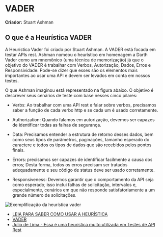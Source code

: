 # VADER

**Criador:** Stuart Ashman

## O que é a Heurística VADER

A Heurística Vader foi criado por Stuart Ashman. A VADER está focada em testar APIs rest. Ashman nomeou o heurístico em homenagem a Darth Vader como um mnemônico (uma técnica de memorização) já que o objetivo do VADER é trabalhar com Verbos, Autorização, Dados, Erros e Responsividade. Pode-se dizer que esses são os elementos mais importantes ao usar uma API e devem ser levados em conta em nossos testes.

O que Ashman imaginou está representado na figura abaixo. O objetivo é descrever seus cenários de teste com base nesses cinco pilares:

- Verbs: Ao trabalhar com uma API rest e falar sobre verbos, precisamos saber a função de cada verbo http e se cada um é usado corretamente.

- Authorization: Quando falamos em autorização, devemos ser capazes de identificar todas as falhas de segurança.

- Data: Precisamos entender a estrutura de retorno desses dados, bem como seus tipos de parâmetros, paginações, tamanho esperado do caractere e todos os tipos de dados que são recebidos pelos pontos finais.

- Errors: precisamos ser capazes de identificar facilmente a causa dos erros; Desta forma, todos os erros precisam ser tratados adequadamente e seu código de status deve ser usado corretamente.

- Responsiveness: Devemos garantir que o comportamento da API seja como esperado; isso inclui falhas de solicitação, intervalos e, especialmente, cenários em que não responde satisfatoriamente a um grande número de solicitações.

![Exemplificação da heurística vader](./img/VADER.png)

- [LEIA PARA SABER COMO USAR A HEURÍSTICA](https://medium.com/revista-tspi/chama-o-darth-vader-para-te-ajudar-a-testar-as-apis-4fafc5846b32)
- [VADER](https://qa-matters.com/2016/07/30/vader-a-rest-api-test-heuristic/)
- [Julio de Lima - Essa é uma heurística muito utilizada em Testes de API Rest](https://www.youtube.com/watch?v=fcLm2UqmtS8)